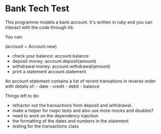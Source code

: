 # Bank Tech Test 

This programme models a bank account. It's written in ruby and you can interact with the code through irb. 

You can:

(account = Account.new)
- check your balance:   account.balance 
- deposit money:        account.deposit(amount)
- withdrawal money:     account.withdrawal(amount)        
- print a statement     account.statement

An account statement contains a list of recent transations in reverse order with details of: 
    - date
    - credit
    - debit
    - balance

Things left to do:
- refractor out the transactions from deposit and withdrawal.
- make a helper for rsepc tests and also use more mocks and doubles?
- need to work on the dependency injection 
- the formatting of the dates and numbers in the statement
- testing for the transactions class
